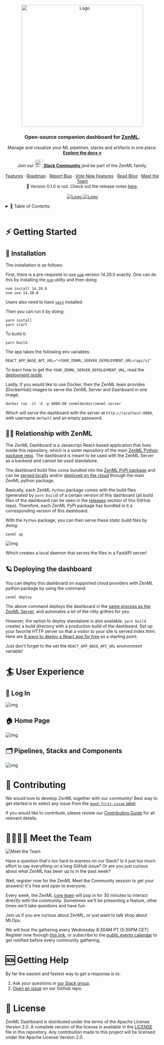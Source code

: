 <!-- PROJECT LOGO -->
<br />
<div align="center">
  <a href="https://zenml.io">
    <img src="assets/zenml-dashboard-logo.gif" alt="Logo" width="400">
  </a>

  <h3 align="center">Open-source companion dashboard for
   <a href="https://github.com/zenml-io/zenml">ZenML</a>.
  </h3>
  
  <p align="center">
    Manage and visualize your ML pipelines, stacks and artifacts in one place.
    <br />
    <a href="https://docs.zenml.io/"><strong>Explore the docs »</strong></a>
    <br />
    <div align="center">
      Join our <a href="https://zenml.io/slack-invite" target="_blank">
      <img width="25" src="https://cdn3.iconfinder.com/data/icons/logos-and-brands-adobe/512/306_Slack-512.png" alt="Slack"/>
    <b>Slack Community</b> </a> and be part of the ZenML family.
    </div>
    <br />
    <a href="https://zenml.io/features">Features</a>
    ·
    <a href="https://zenml.io/roadmap">Roadmap</a>
    ·
    <a href="https://github.com/zenml-io/zenml-dashboard/issues">Report Bug</a>
    ·
    <a href="https://zenml.io/discussion">Vote New Features</a>
    ·
    <a href="https://blog.zenml.io/">Read Blog</a>
    ·
    <a href="#-meet-the-team">Meet the Team</a>
    <br />
    🎉 Version 0.1.0 is out. Check out the release notes
    <a href="https://github.com/zenml-io/zenml-dashboard/releases">here</a>.
    <br />
    <br />
    <a href="https://www.linkedin.com/company/zenml/">
    <img src="https://img.shields.io/badge/-LinkedIn-black.svg?style=for-the-badge&logo=linkedin&colorB=555" alt="Logo">
    </a>
    <a href="https://twitter.com/zenml_io">
    <img src="https://img.shields.io/badge/-Twitter-black.svg?style=for-the-badge&logo=twitter&colorB=555" alt="Logo">
    </a>
  </p>
</div>

<!-- TABLE OF CONTENTS -->
<details>
  <summary>🏁 Table of Contents</summary>
  <ol>
    <li>
      <a href="#-getting-started">⚡ Getting Started</a>
      <ul>
        <li><a href="#-installation">🔋 Installation</a></li>
        <li><a href="#-relationship-with-zenml">👨‍👦 Relationship with ZenML</a></li>
        <li><a href="#-deploying-the-dashboard">🪐 Deploying the dashboard</a></li>
      </ul>
    </li>
    <li>
    <a href="#-user-experience">🏄 User Experience</a>
    <ul>
        <li><a href="#-log-in">🔐 Log In</a></li>
        <li><a href="#-homepage">🏠 Home Page</a></li>
        <li><a href="#-pipeline-stacks-and-components">🗂 Pipeline, Stacks and Components</a></li>
      </ul>
    </li>
    <li><a href="#-contributing-and-community">🙌 Contributing</a></li>
    <li><a href="#-meet-the-team">👩‍👩‍👧‍👦 Meet the Team</a></li>
    <li><a href="#-getting-help">🆘 Getting Help</a></li>
    <li><a href="#-license">📜 License</a></li>
  </ol>
</details>

<br />


# ⚡ Getting Started

## 🔋 Installation

The installation is as follows:

First, there is a pre-requisite to use [`npm`](https://www.npmjs.com/) version 14.20.0 exactly. One can do this by installing the [`nvm`](https://github.com/nvm-sh/nvm) utility and then doing 

```
nvm install 14.20.0
nvm use 14.20.0
```

Users also need to have [`yarn`](https://yarnpkg.com/) installed.

Then you can run it by doing:

```
yarn install
yarn start
```

To build it:

```
yarn build
```

The app takes the following env variables:

```
REACT_APP_BASE_API_URL="<YOUR_ZENML_SERVER_DEPOLOYMENT_URL>/api/v1"
```

To learn how to get the `YOUR_ZENML_SERVER_DEPOLOYMENT_URL`, read the [deployment guide](https://docs.zenml.io/getting-started/deploying-zenml/deployment).

Lastly, if you would like to use Docker, then the ZenML team provides [DockerHub] images to serve the ZenML Server and Dashboard in one image:

```shell
docker run -it -d -p 8080:80 zenmldocker/zenml-server
```

Which will serve the dashboard with the server at `http://localhost:8080`, with username `default` and an empty password.

## 👨‍👦 Relationship with ZenML

The ZenML Dashboard is a Javascript React-based application that lives inside this repository, which is a sister repository of the main [ZenML Python package repo](https://github.com/zenml-io/zenml). The dashboard is meant to be used with the ZenML Server as a backend and cannot be used standalone.

The dashboard build files come bundled into the [ZenML PyPi package](https://pypi.org/project/zenml/) and can be [served locally](https://docs.zenml.io/getting-started/deploying-zenml/using-cli.md) and/or [deployed on the cloud](https://docs.zenml.io/getting-started/deploying-zenml/deployment.md) through the main ZenML python package.

Basically, each ZenML `Python` package comes with the build files (generated by `yarn build`) of a certain version of this dashboard (all build files of the dashboard can be seen in the [releases](https://github.com/zenml-io/zenml-dashboard/releases) section of this GitHub repo). Therefore, each ZenML PyPi package has bundled in it a corresponding version of this dashboard.

With the `Python` package, you can then serve these static build files by doing:

```
zenml up
```

![img](./assets/zenml-up.gif)

Which creates a local daemon that serves the files in a FastAPI server!

## 🪐 Deploying the dashboard

You can deploy this dashboard on supported cloud providers with ZenML python package by using the command: 

```
zenml deploy
```

The above command deploys the dashboard in the [same process as the ZenML Server](https://docs.zenml.io/getting-started/deploying-zenml/deployment.md), and automates a lot of the nitty gritties for you.

However, the option to deploy standalone is also available. `yarn build` creates a build directory with a production build of the dashboard. Set up your favorite HTTP server so that a visitor to your site is served index.html. Here are [8 ways to deploy a React app for free](https://blog.logrocket.com/8-ways-deploy-react-app-free/) as a starting point.

Just don't forget to the set the `REACT_APP_BASE_API_URL` environment variable!

# 🏄 User Experience

## 🔐 Log In

![img](./assets/screenshot-login.png)

## 🏠 Home Page
![img](./assets/screenshot-home.png)

## 🗂 Pipelines, Stacks and Components
![img](./assets/dashboard.gif)


# 🙌 Contributing

We would love to develop ZenML together with our community! Best way to get
started is to select any issue from the [`good-first-issue`
label](https://github.com/zenml-io/zenml-dashboard/labels/good%20first%20issue). 

If you would like to contribute, please review our [Contributing
Guide](CONTRIBUTING.md) for all relevant details.


# 👩‍👩‍👧‍👦 Meet the Team

![Meet the Team](./assets/community_meetup.png)

Have a question that's too hard to express on our Slack? Is it just too much effort to say everything on a 
long GitHub issue? Or are you just curious about what ZenML has been up to in the past week? 

Well, register now for the ZenML Meet the Community session to get your answers!
It's free and open to everyone.

Every week, the ZenML [core team](https://zenml.io/company#CompanyTeam) will pop in for 30 minutes to interact directly with the community. 
Sometimes we'll be presenting a feature, other times we'll take questions and have fun. 

Join us if you are curious about ZenML, or just want to talk shop about MLOps.

We will host the gathering every Wednesday 8:30AM PT (5:30PM CET). 
Register now through [this link](https://www.eventbrite.com/e/zenml-meet-the-community-tickets-354426688767), 
or subscribe to the [public events calendar](https://calendar.google.com/calendar/u/0/r?cid=Y19iaDJ0Zm44ZzdodXBlbnBzaWplY3UwMmNjZ0Bncm91cC5jYWxlbmRhci5nb29nbGUuY29t) to get notified 
before every community gathering.

# 🆘 Getting Help
By far the easiest and fastest way to get a response is to:

1. Ask your questions in [our Slack group](https://zenml.io/slack-invite/).
2. [Open an issue](https://github.com/zenml-io/zenml-dashboard/issues/new/choose) on our GitHub repo.


# 📜 License

ZenML Dashboard is distributed under the terms of the Apache License Version 2.0. 
A complete version of the license is available in the [LICENSE](LICENSE) file in
this repository. Any contribution made to this project will be licensed under
the Apache License Version 2.0.
